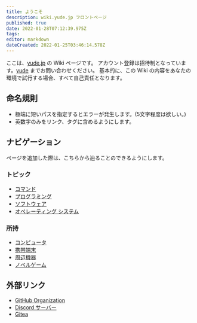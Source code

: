 ```yaml
---
title: ようこそ
description: wiki.yude.jp フロントページ
published: true
date: 2022-01-28T07:12:39.975Z
tags: 
editor: markdown
dateCreated: 2022-01-25T03:46:14.578Z
---
```


ここは、[yude.jp](https://yude.jp) の Wiki ページです。
アカウント登録は招待制となっています。[yude](https://yude.jp/profile) までお問い合わせください。
基本的に、この Wiki の内容をあなたの環境で試行する場合、すべて自己責任となります。

## 命名規則
* 極端に短いパスを指定するとエラーが発生します。(5文字程度は欲しい。)
* 英数字のみをリンク、タグに含めるようにします。

## ナビゲーション
ページを追加した際は、こちらから辿ることのできるようにします。
### トピック
* [コマンド](/commands)
* [プログラミング](/programming)
* [ソフトウェア](/software)
* [オペレーティング システム](/operating-system)
### 所持
* [コンピュータ](/inventory/hosts)
* [携帯端末](/inventory/mobile)
* [周辺機器](/inventory/peripheral)
* [ノベルゲーム](/inventory/visual-novel)

## 外部リンク
* [GitHub Organization](https://github.com/yudejp)
* [Discord サーバー](https://discord.gg/X6srY7X)
* [Gitea](https://git.yude.jp/)
